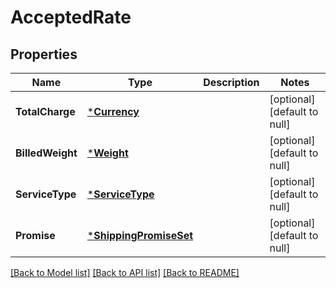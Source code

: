 # AcceptedRate

## Properties
Name | Type | Description | Notes
------------ | ------------- | ------------- | -------------
**TotalCharge** | [***Currency**](Currency.md) |  | [optional] [default to null]
**BilledWeight** | [***Weight**](Weight.md) |  | [optional] [default to null]
**ServiceType** | [***ServiceType**](ServiceType.md) |  | [optional] [default to null]
**Promise** | [***ShippingPromiseSet**](ShippingPromiseSet.md) |  | [optional] [default to null]

[[Back to Model list]](../README.md#documentation-for-models) [[Back to API list]](../README.md#documentation-for-api-endpoints) [[Back to README]](../README.md)

